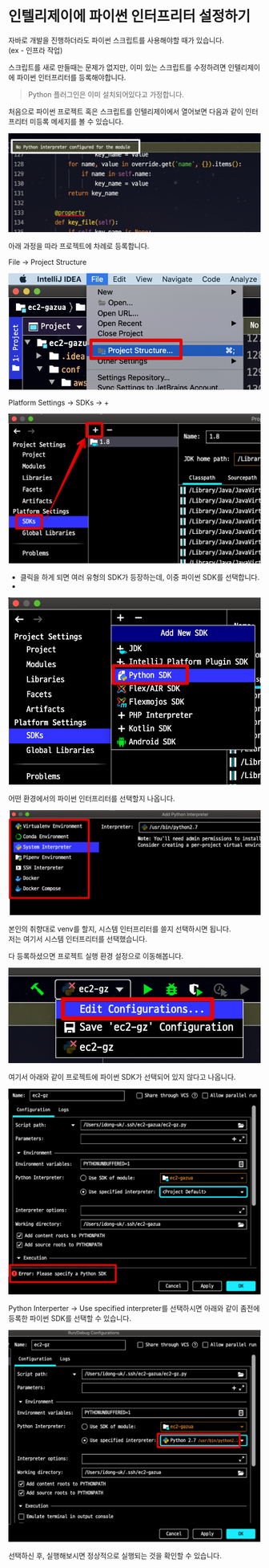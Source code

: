 # 인텔리제이에 파이썬 인터프리터 설정하기

자바로 개발을 진행하더라도 파이썬 스크립트를 사용해야할 때가 있습니다.  
(ex - 인프라 작업)  
  
스크립트를 새로 만들때는 문제가 없지만, 이미 있는 스크립트를 수정하려면 인텔리제이에 파이썬 인터프리터를 등록해야합니다.

> Python 플러그인은 이미 설치되어있다고 가정합니다.

처음으로 파이썬 프로젝트 혹은 스크립트를 인텔리제이에서 열어보면 다음과 같이 인터프리터 미등록 메세지를 볼 수 있습니다.

![1](./images/1.png)

아래 과정을 따라 프로젝트에 차례로 등록합니다.  
  
File -> Project Structure

![2](./images/2.png)

Platform Settings -> SDKs -> +

![3](./images/3.png)

+ 클릭을 하게 되면 여러 유형의 SDK가 등장하는데, 이중 파이썬 SDK를 선택합니다.
+ 
![4](./images/4.png)

어떤 환경에서의 파이썬 인터프리터를 선택할지 나옵니다.

![5](./images/5.png)

본인의 취향대로 venv를 할지, 시스템 인터프리터를 쓸지 선택하시면 됩니다.  
저는 여기서 시스템 인터프리터를 선택했습니다.  
  
다 등록하셨으면 프로젝트 실행 환경 설정으로 이동해봅니다.

![6](./images/6.png)

여기서 아래와 같이 프로젝트에 파이썬 SDK가 선택되어 있지 않다고 나옵니다.  

![7](./images/7.png)

Python Interperter -> Use specified interpreter를 선택하시면 아래와 같이 좀전에 등록한 파이썬 SDK를 선택할 수 있습니다.

![8](./images/8.png)

선택하신 후, 실행해보시면 정상적으로 실행되는 것을 확인할 수 있습니다.